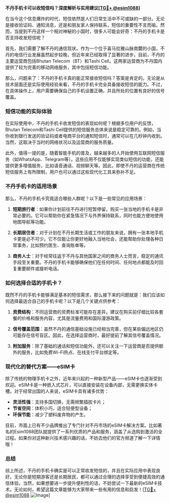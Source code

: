 **不丹手机卡可以收短信吗？深度解析与实用建议[[TG💪+ @esim1088](https://t.me/s/esim1088)]**

在当今这个信息爆炸的时代，短信依然是人们日常生活中不可或缺的一部分。无论是接收验证码、通知消息，还是和朋友家人保持联系，短信的重要性不言而喻。然而，当提到不丹这样一个相对神秘的小国时，很多人可能会好奇：不丹的手机卡是否支持收发短信呢？

首先，我们需要了解不丹的通信现状。作为一个位于喜马拉雅山脉南麓的小国，不丹的电信行业发展虽然起步较晚，但近年来已经取得了显著的进步。目前，不丹的主要运营商包括Bhutan Telecom（BT）和Tashi Cell。这两家运营商为不丹国内提供了较为完善的移动网络服务，其中包括短信功能。

那么，问题来了：不丹的手机卡真的能正常接收短信吗？答案是肯定的。无论是从技术层面还是实际使用经验来看，不丹的手机卡完全具备接收短信的能力。不过，在具体操作上，用户需要确保自己的手机设置正确，并且所处的位置有良好的信号覆盖。

### 短信功能的实际体验

在实际使用中，不丹的手机卡收发短信的表现如何呢？根据多位用户的反馈，Bhutan Telecom和Tashi Cell提供的短信服务总体来说是稳定可靠的。例如，当你收到银行发送的验证码或者电商平台的通知短信时，通常可以在几秒钟内收到。当然，这取决于当时的网络状况以及运营商的服务质量。

此外，值得一提的是，随着智能手机的普及，越来越多的人开始使用互联网短信服务（如WhatsApp、Telegram等）。这些应用不仅能够实现类似短信的功能，还能提供更多增值服务，比如语音通话、视频聊天等。因此，即使不丹的运营商在传统短信服务上有所限制，用户也可以通过这些现代化工具来弥补不足。

### 不丹手机卡的适用场景

那么，不丹的手机卡究竟适合哪些人群呢？以下是一些常见的应用场景：

1. **短期旅行者**：如果你计划前往不丹进行短暂停留，购买一张当地的手机卡是非常必要的。它可以帮助你在紧急情况下与外界保持联系，同时也能方便地使用地图导航等功能。
   
2. **长期居住者**：对于计划在不丹长期生活或工作的朋友来说，拥有一张本地手机卡更是必不可少。它不仅能让你更好地融入当地社会，还能帮助你处理各种日常事务，比如预约医生、查询账单等。

3. **商务人士**：对于经常往返于不丹与其他国家之间的商务人士而言，稳定的通讯手段至关重要。不丹的手机卡能够确保他们在任何时间、任何地点都能及时回复重要邮件或接听电话。

### 如何选择合适的手机卡？

既然不丹的手机卡能够满足基本的短信需求，那么接下来的问题就是：我们应该如何选择最适合自己的手机卡呢？以下是几个关键点供参考：

1. **资费结构**：不同运营商的资费标准可能存在差异。建议在购买前仔细比较各套餐的价格和服务内容，尤其是流量费用和国际漫游政策。

2. **信号覆盖范围**：虽然不丹的通信基础设施已经相当完善，但在某些偏远地区仍可能存在信号盲区。因此，在选择运营商时，最好提前了解其信号覆盖情况。

3. **附加服务**：除了基础的通话和短信功能外，还可以关注一下运营商是否提供额外的服务，比如免费Wi-Fi热点、在线支付平台绑定等。

### 现代化的替代方案——eSIM卡

除了传统的物理手机卡之外，近年来兴起的一种新型产品——eSIM卡也逐渐受到欢迎。eSIM卡是一种嵌入式芯片，可以直接安装在设备内部，无需更换实体卡槽。对于经常出国的人来说，eSIM卡具有诸多优势：

- **灵活性强**：支持多国切换，无需频繁插拔卡片；
- **节省空间**：体积小巧，适合轻便型设备；
- **环保节能**：减少了塑料废弃物的产生。

目前，市面上已有不少品牌推出了专门针对不丹市场的eSIM卡解决方案。比如著名的Esim1088团队就提供了一系列优质的产品和服务，涵盖了从选购到激活的全过程。如果你对这种新兴技术感兴趣的话，不妨去他们的官方频道了解一下详情哦！

### 总结

综上所述，不丹的手机卡确实是可以正常收发短信的，并且在实际应用中表现良好。无论你是短期游客还是长期居民，都可以通过合理的选择享受到便捷高效的通信体验。当然，如果想要进一步提升便利性的话，不妨尝试一下最新的eSIM卡技术。无论如何，希望这篇文章能够为大家带来一些有用的信息和启发！[[TG💪+ @esim1088](https://t.me/s/esim1088) ![Image](https://i.postimg.cc/4NQfJmqS/Snipaste-2025-05-13-00-14-12.png)]